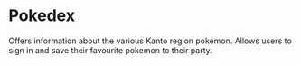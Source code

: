 # Pokedex
Offers information about the various Kanto region pokemon. Allows users to sign in and save their favourite pokemon to their party.
